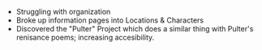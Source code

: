 - Struggling with organization
- Broke up information pages into Locations & Characters
- Discovered the "Pulter" Project which does a similar thing with Pulter's renisance poems; increasing accesibility. 